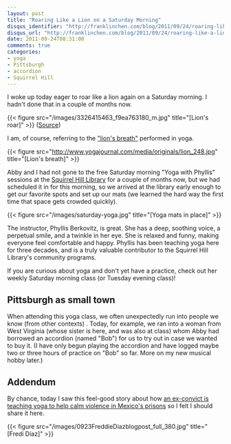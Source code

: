 ```yaml
---
layout: post
title: "Roaring Like a Lion on a Saturday Morning"
disqus_identifier: "http://franklinchen.com/blog/2011/09/24/roaring-like-a-lion-on-a-saturday-morning/"
disqus_url: "http://franklinchen.com/blog/2011/09/24/roaring-like-a-lion-on-a-saturday-morning/"
date: 2011-09-24T08:31:00
comments: true
categories:
- yoga
- Pittsburgh
- accordion
- Squirrel Hill
---
```

I woke up today eager to roar like a lion again on a Saturday morning. I hadn't done that in a couple of months now.

{{< figure src="/images/3326415463_f9ea763180_m.jpg" title="[Lion's roar]" >}}
([Source](http://picturesandbox.com/browse/free-stock-photos/3326415463/-.html))

<!--more-->

I am, of course, referring to the ["lion's breath"](http://www.yogajournal.com/poses/1705) performed in yoga.

{{< figure src="http://www.yogajournal.com/media/originals/lion_248.jpg" title="[Lion's breath]" >}}

Abby and I had not gone to the free Saturday morning "Yoga with Phyllis" sessions at the [Squirrel Hill Library](http://www.clpgh.org/locations/squirrelhill/) for a couple of months now, but we had scheduled it in for this morning, so we arrived at the library early enough to get our favorite spots and set up our mats (we learned the hard way the first time that space gets crowded quickly).

{{< figure src="/images/saturday-yoga.jpg" title="[Yoga mats in place]" >}}

The instructor, Phyllis Berkovitz, is great. She has a deep, soothing voice, a perpetual smile, and a twinkle in her eye. She is relaxed and funny, making everyone feel comfortable and happy. Phyllis has been teaching yoga here for three decades, and is a truly valuable contributor to the Squirrel Hill Library's community programs.

If you are curious about yoga and don't yet have a practice, check out her weekly Saturday morning class (or Tuesday evening class)!

Pittsburgh as small town
------------------------

When attending this yoga class, we often unexpectedly run into people we know (from other contexts) . Today, for example, we ran into a woman from West Virginia (whose sister is here, and was also at class) whom Abby had borrowed an accordion (named "Bob") for us to try out in case we wanted to buy it. (I have only begun playing the accordion and have logged maybe two or three hours of practice on "Bob" so far. More on my new musical hobby later.)

Addendum
--------

By chance, today I saw this feel-good story about how [an ex-convict is teaching yoga to help calm violence in Mexico's prisons](http://www.csmonitor.com/World/Making-a-difference/Change-Agent/2011/0923/Ex-convict-teaches-yoga-to-help-calm-violence-in-Mexico-s-prisons) so I felt I should share it here.

{{< figure src="/images/0923FreddieDiazblogpost_full_380.jpg" title="[Fredi Díaz]" >}}
